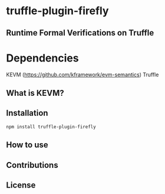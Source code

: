 # truffle-plugin-firefly
## Runtime Formal Verifications on Truffle

# Dependencies
KEVM (https://github.com/kframework/evm-semantics)
Truffle

## What is KEVM?

## Installation

`npm install truffle-plugin-firefly`

## How to use

## Contributions

## License

